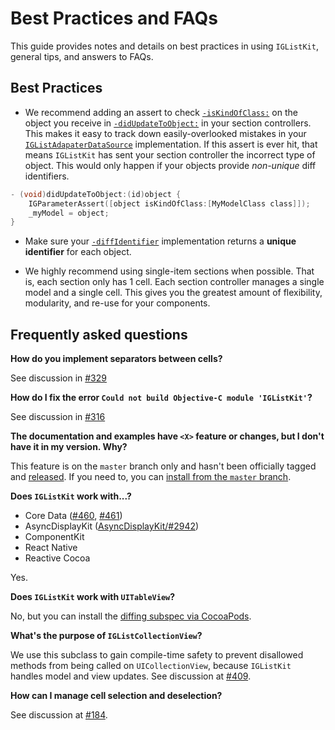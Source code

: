 # Best Practices and FAQs

This guide provides notes and details on best practices in using `IGListKit`, general tips, and answers to FAQs.

## Best Practices

- We recommend adding an assert to check [`-isKindOfClass:`](https://developer.apple.com/reference/objectivec/1418956-nsobject/1418511-iskindofclass) on the object you receive in [`-didUpdateToObject:`](https://instagram.github.io/IGListKit/Protocols/IGListSectionType.html#/c:objc(pl)IGListSectionType(im)didUpdateToObject:) in your section controllers. 
This makes it easy to track down easily-overlooked mistakes in your [`IGListAdapaterDataSource`](https://instagram.github.io/IGListKit/Protocols/IGListAdapterDataSource.html#/c:objc(pl)IGListAdapterDataSource(im)listAdapter:sectionControllerForObject:) implementation. 
If this assert is ever hit, that means `IGListKit` has sent your section controller the incorrect type of object. 
This would only happen if your objects provide *non-unique* diff identifiers. 

```objective-c
- (void)didUpdateToObject:(id)object {
    IGParameterAssert([object isKindOfClass:[MyModelClass class]]);
    _myModel = object;
}
```

- Make sure your [`-diffIdentifier`](https://instagram.github.io/IGListKit/Protocols/IGListDiffable.html#/c:objc(pl)IGListDiffable(im)diffIdentifier) implementation returns a **unique identifier** for each object.

- We highly recommend using single-item sections when possible. That is, each section only has 1 cell. Each section controller manages a single model and a single cell. This gives you the greatest amount of flexibility, modularity, and re-use for your components.

## Frequently asked questions

**How do you implement separators between cells?**

See discussion in [#329](https://github.com/Instagram/IGListKit/issues/329)

**How do I fix the error `Could not build Objective-C module 'IGListKit'`?**

See discussion in [#316](https://github.com/Instagram/IGListKit/issues/316)

**The documentation and examples have `<X>` feature or changes, but I don't have it in my version. Why?**

This feature is on the `master` branch only and hasn't been officially tagged and [released](https://github.com/Instagram/IGListKit/releases). If you need to, you can [install from the `master` branch](https://instagram.github.io/IGListKit/installation.html).

**Does `IGListKit` work with...?**

- Core Data ([#460](https://github.com/Instagram/IGListKit/issues/460), [#461](https://github.com/Instagram/IGListKit/issues/461))
- AsyncDisplayKit ([AsyncDisplayKit/#2942](https://github.com/facebook/AsyncDisplayKit/pull/2942))
- ComponentKit
- React Native
- Reactive Cocoa

Yes.

**Does `IGListKit` work with `UITableView`?**

No, but you can install the [diffing subspec via CocoaPods]((https://instagram.github.io/IGListKit/installation.html)).

**What's the purpose of `IGListCollectionView`?**

We use this subclass to gain compile-time safety to prevent disallowed methods from being called on `UICollectionView`, because `IGListKit` handles model and view updates. See discussion at [#409](https://github.com/Instagram/IGListKit/issues/409).

**How can I manage cell selection and deselection?**

See discussion at [#184](https://github.com/Instagram/IGListKit/issues/184).
